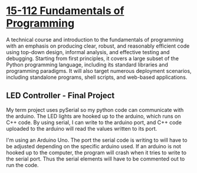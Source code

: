 # [15-112 Fundamentals of Programming](http://www.kosbie.net/cmu/spring-16/15-112/)
A technical course and introduction to the fundamentals of programming with an emphasis on producing clear, robust, and reasonably efficient code using top-down design, informal analysis, and effective testing and debugging. Starting from first principles, it covers a large subset of the Python programming language, including its standard libraries and programming paradigms. It will also target numerous deployment scenarios, including standalone programs, shell scripts, and web-based applications.

## LED Controller - Final Project

My term project uses pySerial so my python code can communicate with the arduino. The LED lights are hooked up to the arduino, which runs on C++ code. By using serial, I can write to the arduino port, and C++ code uploaded to the arduino will read the values written to its port.

I'm using an Arduino Uno. The port the serial code is writing to will have to be adjusted depending on the specific arduino used. If an arduino is not hooked up to the computer, the program will crash when it tries to write to the serial port. Thus the serial elements will have to be commented out to run the code.

